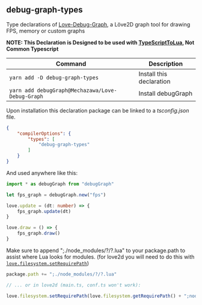 ## debug-graph-types

Type declarations of [Love-Debug-Graph](https://github.com/Mechazawa/Love-Debug-Graph), a Löve2D graph tool for drawing FPS, memory or custom graphs

**NOTE: This Declaration is Designed to be used with [TypeScriptToLua](https://typescripttolua.github.io), Not Common Typescript**

| Command | Description |
|-|-|
|`yarn add -D debug-graph-types`| Install this declaration |
|`yarn add debugGraph@Mechazawa/Love-Debug-Graph`| Install debugGraph |

Upon installation this declaration package can be linked to a *tsconfig.json* file.

```json
{
    "compilerOptions": {
        "types": [
            "debug-graph-types"
        ]
    }
}
```

And used anywhere like this:

```typescript
import * as debugGraph from "debugGraph"

let fps_graph = debugGraph.new("fps")

love.update = (dt: number) => {
    fps_graph.update(dt)
}

love.draw = () => {
    fps_graph.draw()
}
```

Make sure to append ";./node_modules/?/?.lua" to your package.path to assist where Lua looks for modules. (for love2d you will need to do this with [`love.filesystem.setRequirePath`](https://love2d.org/wiki/love.filesystem.setRequirePath))

```typescript
package.path += ";./node_modules/?/?.lua"

// ... or in love2d (main.ts, conf.ts won't work):

love.filesystem.setRequirePath(love.filesystem.getRequirePath() + ";node_modules/?/?.lua")
```
